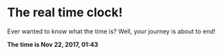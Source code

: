 # The real time clock!

Ever wanted to know what the time is? Well, your journey is about to end!

**The time is Nov 22, 2017, 01:43**